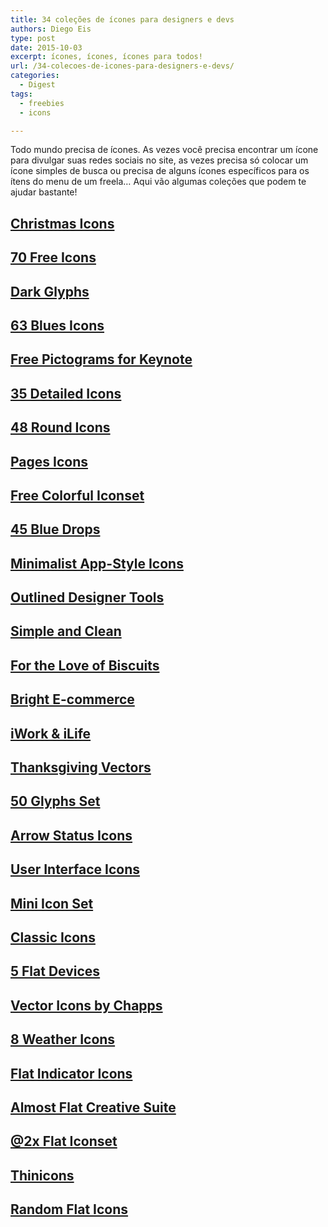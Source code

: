 ```yaml
---
title: 34 coleções de ícones para designers e devs
authors: Diego Eis
type: post
date: 2015-10-03
excerpt: ícones, ícones, ícones para todos!
url: /34-colecoes-de-icones-para-designers-e-devs/
categories:
  - Digest
tags:
  - freebies
  - icons

---
```

Todo mundo precisa de ícones. As vezes você precisa encontrar um ícone para divulgar suas redes sociais no site, as vezes precisa só colocar um ícone simples de busca ou precisa de alguns ícones específicos para os ítens do menu de um freela&#8230; Aqui vão algumas coleções que podem te ajudar bastante!

<h2>
<a href="https://dribbble.com/shots/1337052-15-Christmas-Icons" target="_blank">Christmas Icons</a>
</h2>

<h2>
  <a href="https://dribbble.com/shots/1316420-70-Free-Icons-Get-em" target="_blank">70 Free Icons</a>
</h2>

<h2>
  <a href="https://dribbble.com/shots/1250197-50-Glyphs-PSD" target="_blank">Dark Glyphs</a>
</h2>



<h2>
  <a href="https://dribbble.com/shots/1338938-63-Free-Icons" target="_blank">63 Blues Icons</a>
</h2>

<h2>
  <a href="https://dribbble.com/shots/1338953-Free-Pictograms-For-Keynote" target="_blank">Free Pictograms for Keynote</a>
</h2>

<h2>
  <a href="https://dribbble.com/shots/1337014-Freebie-35-Detailed-Icons" target="_blank">35 Detailed Icons</a>
</h2>

<h2>
  <a href="https://dribbble.com/shots/1321407-48-Rounded-Icons-Get-em" target="_blank">48 Round Icons</a>
</h2>

<h2>
  <a href="https://dribbble.com/shots/1316203-Pages-Icons" target="_blank">Pages Icons</a>
</h2>



<h2>
  <a href="https://dribbble.com/shots/1321375-Free-Colorful-Icon-set-PSD" target="_blank">Free Colorful Iconset</a>
</h2>

<h2>
  <a href="https://dribbble.com/shots/1332726-45-Blue-Drops" target="_blank">45 Blue Drops</a>
</h2>



<h2>
  <a href="https://dribbble.com/shots/1307141--Freebie-Flat-Icons" target="_blank">Minimalist App-Style Icons</a>
</h2>

<h2>
  <a href="https://dribbble.com/shots/1325588-Freebie-PSD-Graphic-designer-tools" target="_blank">Outlined Designer Tools</a>
</h2>

<h2>
  <a href="https://dribbble.com/shots/1321395-ICON-Psd" target="_blank">Simple and Clean</a>
</h2>

<h2>
  <a href="https://dribbble.com/shots/1277771-For-The-Love-Of-Biscuits" target="_blank">For the Love of Biscuits</a>
</h2>

<h2>
  <a href="https://dribbble.com/shots/1335684-e-commerce-Icons-freebie" target="_blank">Bright E-commerce</a>
</h2>

<h2>
  <a href="https://dribbble.com/shots/1327676-iWork-iLife-OS-X-icons" target="_blank">iWork & iLife</a>
</h2>

<h2>
  <a href="https://dribbble.com/shots/1307803-Free-Thanksgiving-Vectors" target="_blank">Thanksgiving Vectors</a>
</h2>



<h2>
  <a href="https://dribbble.com/shots/1325263-50-glyphs-PSD-set-4" target="_blank">50 Glyphs Set</a>
</h2>



<h2>
  <a href="https://dribbble.com/shots/1306922-Arrows-Icons-Status" target="_blank">Arrow Status Icons</a>
</h2>



<h2>
  <a href="https://dribbble.com/shots/1298022-UI-icons-PSD" target="_blank">User Interface Icons</a>
</h2>

<h2>
  <a href="https://dribbble.com/shots/1185160-Icon-Set-PSD" target="_blank">Mini Icon Set</a>
</h2>



<h2>
  <a href="https://dribbble.com/shots/1221698-Classic-Icon-PSD" target="_blank">Classic Icons</a>
</h2>

<h2>
  <a href="https://dribbble.com/shots/1318309--FREE-5-PSD-Flat-Devices" target="_blank">5 Flat Devices</a>
</h2>

<h2>
  <a href="https://dribbble.com/shots/1277721-Free-Vector-Icons-from-Chapps" target="_blank">Vector Icons by Chapps</a>
</h2>



<h2>
  <a href="https://dribbble.com/shots/1261551-8-FREE-Weather-Icons" target="_blank">8 Weather Icons</a>
</h2>

<h2>
  <a href="https://dribbble.com/shots/1236431--Freebie-Simple-flat-buttons" target="_blank">Flat Indicator Icons</a>
</h2>

<h2>
  <a href="https://dribbble.com/shots/1284489-Freebie-Almost-Flat-CS-Icons" target="_blank">Almost Flat Creative Suite</a>
</h2>

<h2>
  <a href="https://dribbble.com/shots/1082152--2x-Flat-icon-set-PSD" target="_blank">@2x Flat Iconset</a>
</h2>



<h2>
  <a href="https://dribbble.com/shots/1261838-34-Thinicons-Free-Psd" target="_blank">Thinicons</a>
</h2>



<h2>
  <a href="https://dribbble.com/shots/1250205-Random-Flat-Icons" target="_blank">Random Flat Icons</a>
</h2>


